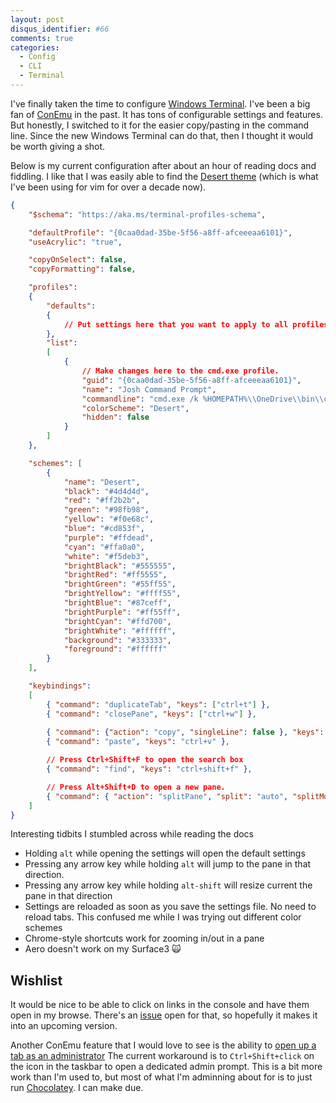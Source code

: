 ```yaml
---
layout: post
disqus_identifier: #66
comments: true
categories: 
  - Config
  - CLI
  - Terminal
---
```


I've finally taken the time to configure [Windows
Terminal](https://www.microsoft.com/en-us/p/windows-terminal/9n0dx20hk701).
I've been a big fan of [ConEmu](https://conemu.github.io/) in the past. It has
tons of configurable settings and features. But honestly, I switched to it for
the easier copy/pasting in the command line. Since the new Windows Terminal
can do that, then I thought it would be worth giving a shot. 

Below is my current configuration after about an hour of reading docs and
fiddling. I like that I was easily able to find the [Desert
theme](https://atomcorp.github.io/themes/) (which is what I've been using for
vim for over a decade now).


```json
{
    "$schema": "https://aka.ms/terminal-profiles-schema",

    "defaultProfile": "{0caa0dad-35be-5f56-a8ff-afceeeaa6101}",
    "useAcrylic": "true",

    "copyOnSelect": false,
    "copyFormatting": false,

    "profiles":
    {
        "defaults":
        {
            // Put settings here that you want to apply to all profiles.
        },
        "list":
        [
            {
                // Make changes here to the cmd.exe profile.
                "guid": "{0caa0dad-35be-5f56-a8ff-afceeeaa6101}",
                "name": "Josh Command Prompt",
                "commandline": "cmd.exe /k %HOMEPATH%\\OneDrive\\bin\\cmdinit.bat -new_console",
                "colorScheme": "Desert",
                "hidden": false
            }
        ]
    },

    "schemes": [
        {
            "name": "Desert",
            "black": "#4d4d4d",
            "red": "#ff2b2b",
            "green": "#98fb98",
            "yellow": "#f0e68c",
            "blue": "#cd853f",
            "purple": "#ffdead",
            "cyan": "#ffa0a0",
            "white": "#f5deb3",
            "brightBlack": "#555555",
            "brightRed": "#ff5555",
            "brightGreen": "#55ff55",
            "brightYellow": "#ffff55",
            "brightBlue": "#87ceff",
            "brightPurple": "#ff55ff",
            "brightCyan": "#ffd700",
            "brightWhite": "#ffffff",
            "background": "#333333",
            "foreground": "#ffffff"
        } 
    ],

    "keybindings":
    [
        { "command": "duplicateTab", "keys": ["ctrl+t"] },
        { "command": "closePane", "keys": ["ctrl+w"] },
        
        { "command": {"action": "copy", "singleLine": false }, "keys": "ctrl+c" },
        { "command": "paste", "keys": "ctrl+v" },

        // Press Ctrl+Shift+F to open the search box
        { "command": "find", "keys": "ctrl+shift+f" },

        // Press Alt+Shift+D to open a new pane.
        { "command": { "action": "splitPane", "split": "auto", "splitMode": "duplicate" }, "keys": "alt+shift+d" }
    ]
}
```

Interesting tidbits I stumbled across while reading the docs

* Holding `alt` while opening the settings will open the default settings
* Pressing any arrow key while holding `alt` will jump to the pane in that
  direction. 
* Pressing any arrow key while holding `alt-shift` will resize current the pane
  in that direction
* Settings are reloaded as soon as you save the settings file. No need to
  reload tabs. This confused me while I was trying out different color schemes
* Chrome-style shortcuts work for zooming in/out in a pane
* Aero doesn't work on my Surface3 🙀

## Wishlist 

It would be nice to be able to click on links in the console and have them open
in my browse. There's an
[issue](https://github.com/microsoft/terminal/issues/204) open for that, so
hopefully it makes it into an upcoming version.

Another ConEmu feature that I would love to see is the ability to [open up a
tab as an administrator](https://github.com/microsoft/terminal/issues/632.) The
current workaround is to `Ctrl+Shift+click` on the icon in the taskbar to open
a dedicated admin prompt. This is a bit more work than I'm used to, but most of
what I'm adminning about for is to just run
[Chocolatey](https://chocolatey.org/). I can make due.
